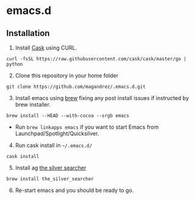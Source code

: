 # emacs.d

## Installation

1. Install [Cask](http://cask.readthedocs.io/) using CURL.

`curl -fsSL https://raw.githubusercontent.com/cask/cask/master/go | python`

2. Clone this repository in your home folder

`git clone https://github.com/magandrez/.emacs.d.git`

3. Install emacs using [brew](http://brew.sh/) fixing any post install issues if instructed by brew installer.

`brew install --HEAD --with-cocoa --srgb emacs`

  * Run `brew linkapps emacs` if you want to start Emacs from Launchpad/Spotlight/Quicksilver.

4. Run cask install in `~/.emacs.d/`

`cask install`

5. Install ag [the silver searcher](https://github.com/ggreer/the_silver_searcher)

`brew install the_silver_searcher`

6. Re-start emacs and you should be ready to go.

